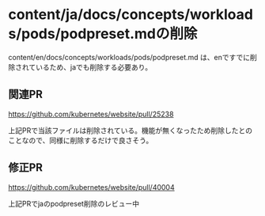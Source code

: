 # content/ja/docs/concepts/workloads/pods/podpreset.mdの削除

content/en/docs/concepts/workloads/pods/podpreset.md は、enですでに削除されているため、jaでも削除する必要あり。

## 関連PR

https://github.com/kubernetes/website/pull/25238

上記PRで当該ファイルは削除されている。機能が無くなったため削除したとのことなので、同様に削除するだけで良さそう。

## 修正PR

https://github.com/kubernetes/website/pull/40004

上記PRでjaのpodpreset削除のレビュー中

